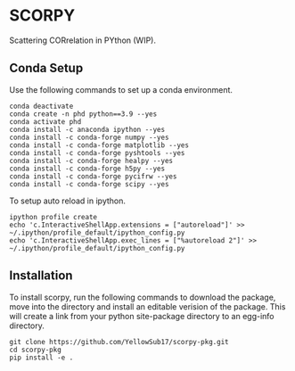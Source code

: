 # SCORPY



Scattering CORrelation in PYthon (WIP).


## Conda Setup

Use the following commands to set up a conda environment.

    conda deactivate
    conda create -n phd python==3.9 --yes
    conda activate phd
    conda install -c anaconda ipython --yes
    conda install -c conda-forge numpy --yes
    conda install -c conda-forge matplotlib --yes
    conda install -c conda-forge pyshtools --yes
    conda install -c conda-forge healpy --yes
    conda install -c conda-forge h5py --yes
    conda install -c conda-forge pycifrw --yes
    conda install -c conda-forge scipy --yes

To setup auto reload in ipython.

    ipython profile create
    echo 'c.InteractiveShellApp.extensions = ["autoreload"]' >> ~/.ipython/profile_default/ipython_config.py
    echo 'c.InteractiveShellApp.exec_lines = ["%autoreload 2"]' >> ~/.ipython/profile_default/ipython_config.py

    
## Installation 

To install scorpy, run the following commands to download the package, move into the directory and install an editable verision of the package.
This will create a link from your python site-package directory to an egg-info directory.

    git clone https://github.com/YellowSub17/scorpy-pkg.git
    cd scorpy-pkg
    pip install -e .



